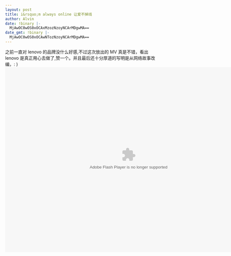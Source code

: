 ```yaml
---
layout: post
title: i&rsquo;m always online 让爱不掉线
author: Alvin
date: !binary |-
  MjAwOC0wOS0xOCAxMzozNzoyNCArMDgwMA==
date_gmt: !binary |-
  MjAwOC0wOS0xOCAwNTozNzoyNCArMDgwMA==
---
```

之前一直对 lenovo 的品牌没什么好感,不过这次放出的 MV 真是不错，看出 lenovo 是真正用心去做了,赞一个。并且最后还十分厚道的写明是从网络故事改编，: )
<object classid="clsid:d27cdb6e-ae6d-11cf-96b8-444553540000" width="800" height="600" codebase="http://download.macromedia.com/pub/shockwave/cabs/flash/swflash.cab#version=6,0,40,0"><param name="quality" value="high" /><param name="src" value="http://www.ideaeverywhere.com/s10/index.swf" /><embed type="application/x-shockwave-flash" width="800" height="600" src="http://www.ideaeverywhere.com/s10/index.swf" quality="high"></embed></object>
